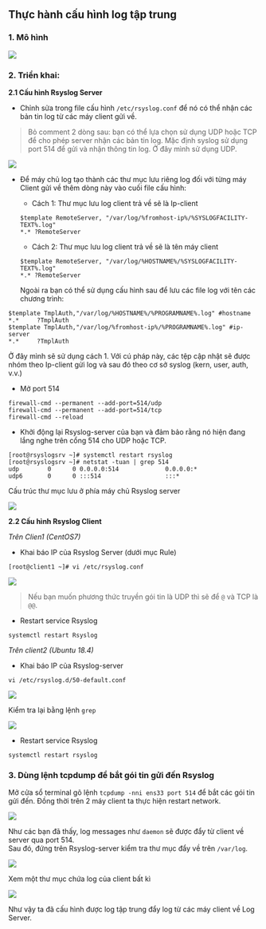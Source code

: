 ## Thực hành cấu hình log tập trung  

### 1. Mô hình  

<img src="https://i.imgur.com/nEEORtQ.png">  

### 2. Triển khai:  

**2.1 Cấu hình Rsyslog Server**  
- Chỉnh sửa trong file cấu hình `/etc/rsyslog.conf` để nó có thể nhận các bản tin log từ các máy client gửi về.   
> Bỏ comment 2 dòng sau: bạn có thể lựa chọn sử dụng UDP hoặc TCP để cho phép server nhận các bản tin log. Mặc định syslog sử dụng port 514 để gửi và nhận thông tin log. Ở đây mình sử dụng UDP.

<img src="https://i.imgur.com/TulIhun.png"> 

-  Để máy chủ log tạo thành các thư mục lưu riêng log đối với từng máy Client gửi về thêm dòng này vào cuối file cấu hình:  
    - Cách 1: Thư mục lưu log client trả về sẽ là Ip-client  
    ```
    $template RemoteServer, "/var/log/%fromhost-ip%/%SYSLOGFACILITY-TEXT%.log"
    *.* ?RemoteServer
    ```  
    - Cách 2: Thư mục lưu log client trả về sẽ là tên máy client

    ```  
    $template RemoteServer, "/var/log/%HOSTNAME%/%SYSLOGFACILITY-TEXT%.log"
    *.* ?RemoteServer 
    ```  
    Ngoài ra bạn có thể sử dụng cấu hình sau để lưu các file log với tên các chương trình:
```
$template TmplAuth,"/var/log/%HOSTNAME%/%PROGRAMNAME%.log" #hostname
*.*     ?TmplAuth
$template TmplAuth,"/var/log/%fromhost-ip%/%PROGRAMNAME%.log" #ip-server
*.*     ?TmplAuth
```  
Ở đây mình sẽ sử dụng cách 1. Với cú pháp này, các tệp cập nhật sẽ được nhóm theo Ip-client gửi log và sau đó theo cơ sở syslog (kern, user, auth, v.v.)  

- Mở port 514  
```
firewall-cmd --permanent --add-port=514/udp
firewall-cmd --permanent --add-port=514/tcp
firewall-cmd --reload
```  
- Khởi động lại Rsyslog-server của bạn và đảm bảo rằng nó hiện đang lắng nghe trên cổng 514 cho UDP hoặc TCP.  
```
[root@rsyslogsrv ~]# systemctl restart rsyslog
[root@rsyslogsrv ~]# netstat -tuan | grep 514
udp        0      0 0.0.0.0:514             0.0.0.0:*
udp6       0      0 :::514                  :::*
```  

Cấu trúc thư mục lưu ở phía máy chủ Rsyslog server  

<img src="https://i.imgur.com/jxaobeB.png">  

**2.2 Cấu hình Rsyslog Client**  

*Trên Clien1 (CentOS7)*  

- Khai báo IP của Rsyslog Server (dưới mục Rule)  
```
[root@client1 ~]# vi /etc/rsyslog.conf
```  

<img src="https://i.imgur.com/6kC4GZI.png">  

> Nếu bạn muốn phương thức truyền gói tin là UDP thì sẽ để `@` và TCP là `@@`.  

- Restart service Rsyslog  
```
systemctl restart Rsyslog  
```  

*Trên client2 (Ubuntu 18.4)*  

- Khai báo IP của Rsyslog-server   
```
vi /etc/rsyslog.d/50-default.conf
```

<img src="https://i.imgur.com/HDLesvM.png">  

Kiểm tra lại bằng lệnh `grep`  

<img src="https://i.imgur.com/PrVUt1S.png">

- Restart service Rsyslog  
```
systemctl restart rsyslog  
```  
### 3. Dùng lệnh tcpdump để bắt gói tin gửi đến Rsyslog  
Mở cửa sổ terminal gõ lệnh `tcpdump -nni ens33 port 514` để bắt các gói tin gửi đến. Đồng thời trên 2 máy client ta thực hiện restart network.  

<img src="https://i.imgur.com/aKRESj6.png">  

Như các bạn đã thấy, log messages như `daemon` sẽ được đẩy từ client về server qua port 514.  
Sau đó, đứng trên Rsyslog-server kiểm tra thư mục đẩy về trên `/var/log`.  

<img src="https://i.imgur.com/qJ6qgsq.png">  

Xem một thư mục chứa log của client bất kì  

<img src="https://i.imgur.com/8BauF1x.png">  

Như vậy ta đã cấu hình được log tập trung đẩy log từ các máy client về Log Server.  